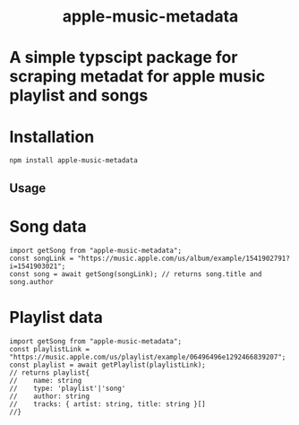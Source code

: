 <h1 align="center">apple-music-metadata</h1>

# A simple typscipt package for scraping metadat for apple music playlist and songs

# Installation

```
npm install apple-music-metadata
```

##  Usage

# Song data
```
import getSong from "apple-music-metadata";
const songLink = "https://music.apple.com/us/album/example/1541902791?i=1541903021";
const song = await getSong(songLink); // returns song.title and song.author
```
# Playlist data 
```
import getSong from "apple-music-metadata";
const playlistLink = "https://music.apple.com/us/playlist/example/06496496e1292466839207";
const playlist = await getPlaylist(playlistLink); 
// returns playlist{
//    name: string
//    type: 'playlist'|'song'
//    author: string
//    tracks: { artist: string, title: string }[]
//}
```